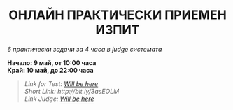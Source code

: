 <h1 align="center">ОНЛАЙН ПРАКТИЧЕСКИ ПРИЕМЕН ИЗПИТ</h1>
<i>6 практически задачи за 4 часа в judge системата</i>
<br>

<p><b>
    Начало: 9 май, от 10:00 часа
    <br>
    Край: 10 май, до 22:00 часа
</b></p>

<blockquote>
    <i>
        Link for Test: <a href="#">Will be here</a>
    </i>
    <br>
    <i>
        Short Link: http://bit.ly/3asEOLM
    </i>
    <br>
    <i>
        Link Judge: <a href="#">Will be here</a>
    </i>
</blockquote>
